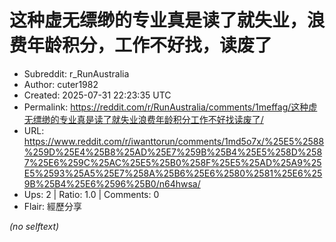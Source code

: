 # 这种虚无缥缈的专业真是读了就失业，浪费年龄积分，工作不好找，读废了

- Subreddit: r_RunAustralia
- Author: cuter1982
- Created: 2025-07-31 22:23:35 UTC
- Permalink: https://reddit.com/r/RunAustralia/comments/1meffag/这种虚无缥缈的专业真是读了就失业浪费年龄积分工作不好找读废了/
- URL: https://www.reddit.com/r/iwanttorun/comments/1md5o7x/%25E5%2588%259D%25E4%25B8%25AD%25E7%259B%25B4%25E5%258D%2587%25E6%259C%25AC%25E5%25B0%258F%25E5%25AD%25A9%25E5%2593%25A5%25E7%258A%25B6%25E6%2580%2581%25E6%259B%25B4%25E6%2596%25B0/n64hwsa/
- Ups: 2 | Ratio: 1.0 | Comments: 0
- Flair: 經歷分享

_(no selftext)_
